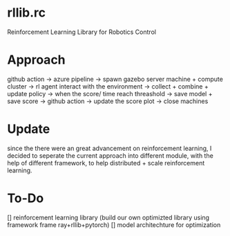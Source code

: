 # rllib.rc
Reinforcement Learning Library for Robotics Control

# Approach
github action -> azure pipeline -> spawn gazebo server machine + compute cluster -> rl agent interact with the environment -> collect + combine + update policy -> when the score/ time reach threashold -> save model + save score -> github action -> update the score plot -> close machines

# Update
since the there were an great advancement on reinforcement learning, I decided to seperate the current approach into different module, with the help of different framework, to help distributed + scale reinforcement learning.


# To-Do
[] reinforcement learning library (build our own optimizted library using framework frame ray+rllib+pytorch)
[] model architechture for optimization

